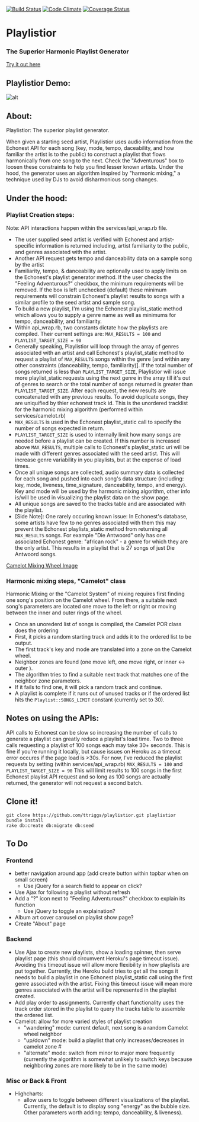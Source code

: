 [![Build Status](https://travis-ci.org/ttriggs/playlistior.svg?branch=master)](https://travis-ci.org/ttriggs/playlistior) [![Code Climate](https://codeclimate.com/github/ttriggs/playlistior.png)](https://codeclimate.com/github/ttriggs/playlistior) [![Coverage Status](https://coveralls.io/repos/ttriggs/playlistior/badge.png)](https://coveralls.io/r/ttriggs/playlistior)

# Playlistior
### The Superior Harmonic Playlist Generator
[Try it out here](http://playlistior.herokuapp.com "Try Playlistior!")

## Playlistior Demo:
![alt](http://i.imgur.com/aifS5jR.gifv)

## About:
Playlistior: The superior playlist generator.

When given a starting seed artist, Playlistior uses audio information from the Echonest API for each song (key, mode, tempo, daceability, and how familiar the artist is to the public) to construct a playlist that flows harmonically from one song to the next. Check the "Adventurous" box to loosen these constraints to help you find lesser known artists. Under the hood, the generator uses an algorithm inspired by "harmonic mixing," a technique used by DJs to avoid disharmonious song changes.

## Under the hood:
### Playlist Creation steps:
Note: API interactions happen within the services/api_wrap.rb file.

- The user supplied seed artist is verified with Echonest and artist-specific information is returned including, artist familiarity to the public, and genres associated with the artist.
- Another API request gets tempo and danceability data on a sample song by the artist
- Familiarity, tempo, & danceability are optionally used to apply limits on the Echonest's playlist generator method. If the user checks the "Feeling Adventurous?" checkbox, the minimum requirements will be removed. If the box is left unchecked (default) these minimum requirements will constrain Echonest's playlist results to songs with a similar profile to the seed artist and sample song.
- To build a new playlist, I'm using the Echonest playlist_static method which  allows you to supply a genre name as well as minimums for tempo, danceability, and familiarity.
- Within api_wrap.rb, two constants dictate how the playlists are compiled. Their current settings are: ``` MAX_RESULTS = 100 ``` and ``` PLAYLIST_TARGET_SIZE = 90 ```
- Generally speaking, Playlistior will loop through the array of genres associated with an artist and call Echonest's playlist_static method to request a playlist of ```MAX_RESULTS``` songs within the genre [and within any other constraints (danceability, tempo, familiarity)]. If the total number of songs returned is less than ```PLAYLIST_TARGET_SIZE```, Playlistior will issue more playlist_static requests using the next genre in the array till it's out of genres to search or the total number of songs returned is greater than ```PLAYLIST_TARGET_SIZE```. After each request, the new results are concatenated with any previous results. To avoid duplicate songs, they are uniquified by thier echonest track id. This is the unordered tracklist for the harmonic mixing algorithm (performed within services/camelot.rb)
- ```MAX_RESULTS``` is used in the Echonest playlist_static call to specify the number of songs expected in return.
- ```PLAYLIST_TARGET_SIZE``` is used to internally limit how many songs are needed before a playlist can be created. If this number is increased above ```MAX_RESULTS```, multiple calls to Echonest's playlist_static uri will be made with different genres associated with the seed artist. This will increase genre variability in you playlists, but at the expense of load times.
- Once all unique songs are collected, audio summary data is collected for each song and pushed into each song's data structure (including: key, mode, liveness, time_signature, danceability, tempo, and energy). Key and mode will be used by the harmonic mixing algorithm, other info is/will be used in visualizing the playlist data on the show page.
- All unique songs are saved to the tracks table and are associated with the playlist.
- [Side Note]: One rarely occuring known issue: In Echonest's database, some artists have few to no genres associated with them this may prevent the Echonest playlists_static method from returning all ```MAX_RESULTS``` songs. For example "Die Antwoord" only has one associated Echonest genre: "african rock" - a genre for which they are the only artist. This results in a playlist that is 27 songs of just Die Antwoord songs.

[Camelot Mixing Wheel Image](http://www.djingtips.com/sites/default/files/resize/styles/extra_large/public/images/camelot_wheel_0-294x294.jpg)

### Harmonic mixing steps, "Camelot" class
Harmonic Mixing or the "Camelot System" of mixing requires first finding one song's position on the Camelot wheel. From there, a suitable next song's parameters are located one move to the left or right or moving between the inner and outer rings of the wheel.
- Once an unorederd list of songs is compiled, the Camelot POR class does the ordering
- First, it picks a random starting track and adds it to the ordered list to be output.
- The first track's key and mode are translated into a zone on the Camelot wheel.
- Neighbor zones are found (one move left, one move right, or inner <-> outer ).
- The algorithm tries to find a suitable next track that matches one of the neighbor zone parameters.
- If it fails to find one, it will pick a random track and continue.
- A playlist is complete if it runs out of unused tracks or if the ordered list hits the ```Playlist::SONGS_LIMIT``` constant (currently set to 30).


## Notes on using the APIs:
API calls to Echonest can be slow so increasing the number of calls to generate a playlist can greatly reduce a playlist's load time. Two to three calls requesting a playlist of 100 songs each may take 30+ seconds. This is fine if you're running it locally, but cause issues on Heroku as a timeout error occures if the page load is >30s. For now, I've reduced the playlist requests by setting (within services/api_wrap.rb) ``` MAX_RESULTS = 100 ``` and ``` PLAYLIST_TARGET_SIZE = 90 ```
This will limit results to 100 songs in the first Echonest playlist API request and so long as 100 songs are actually returned, the generator will not request a second batch.

## Clone it!
```
git clone https://github.com/ttriggs/playlistior.git playlistior
bundle install
rake db:create db:migrate db:seed
```

## To Do
### Frontend
- better navigation around app (add create button within topbar when on small screen)
  - Use jQuery for a search field to appear on click?
- Use Ajax for following a playlist without refresh
- Add a "?" icon next to "Feeling Adventurous?" checkbox to explain its function
  - Use jQuery to toggle an explaination?
- Album art cover carousel on playlist show page?
- Create "About" page

### Backend
- Use Ajax to create new playlists, show a loading spinner, then serve playlist page (this should circumvent Heroku's page timeout issue). Avoiding this timeout issue will allow more flexibility in how playlists are put together. Currently, the Heroku build tries to get all the songs it needs to build a playlist in one Echonest playlist_static call using the first genre associated with the artist. Fixing this timeout issue will mean more genres associated with the artist will be represented in the playlist created.
- Add play order to assignments. Currently chart functionality uses the track order stored in the playlist to query the tracks table to assemble the ordered list.
- Camelot: allow for more varied styles of playlist creation
  - "wandering" mode: current default, next song is a random Camelot wheel neighbor
  - "up/down" mode: build a playlist that only increases/decreases in camelot zone #
  - "alternate" mode: switch from minor to major more frequently (currently the algorithm is somewhat unlikely to switch keys because neighboring zones are more likely to be in the same mode)

### Misc or Back & Front
- Highcharts:
  - allow users to toggle between different visualizations of the playlist. Currently, the default is to display song "energy" as the bubble size. Other parameters worth adding: tempo, danceability, & liveness).

